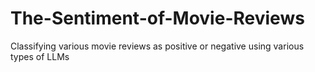 # The-Sentiment-of-Movie-Reviews
Classifying various movie reviews as positive or negative using various types of LLMs
